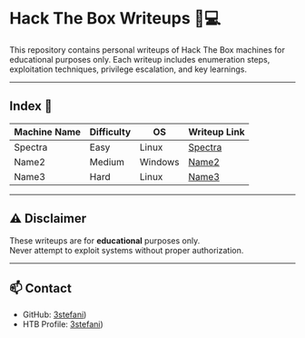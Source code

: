 # Hack The Box Writeups 🧠💻

This repository contains personal writeups of Hack The Box machines for educational purposes only. Each writeup includes enumeration steps, exploitation techniques, privilege escalation, and key learnings.

---

## Index 📌

| Machine Name  | Difficulty | OS     | Writeup Link                      |
|---------------|------------|--------|----------------------------------|
| Spectra       | Easy       | Linux  | [Spectra](./Spectra/README.md)   |
| Name2         | Medium     | Windows| [Name2](./Name2/README.md)       |
| Name3         | Hard       | Linux  | [Name3](./Name3/README.md)       |

---

## ⚠️ Disclaimer

These writeups are for **educational** purposes only.  
Never attempt to exploit systems without proper authorization.

---

## 📫 Contact

- GitHub: [3stefani](https://github.com/3stefani))
- HTB Profile: [3stefani](https://app.hackthebox.com/profile/overview))
